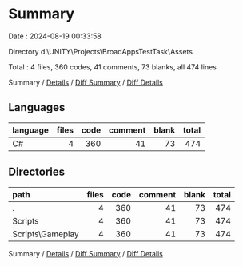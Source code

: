 # Summary

Date : 2024-08-19 00:33:58

Directory d:\\UNITY\\Projects\\BroadAppsTestTask\\Assets

Total : 4 files,  360 codes, 41 comments, 73 blanks, all 474 lines

Summary / [Details](details.md) / [Diff Summary](diff.md) / [Diff Details](diff-details.md)

## Languages
| language | files | code | comment | blank | total |
| :--- | ---: | ---: | ---: | ---: | ---: |
| C# | 4 | 360 | 41 | 73 | 474 |

## Directories
| path | files | code | comment | blank | total |
| :--- | ---: | ---: | ---: | ---: | ---: |
| . | 4 | 360 | 41 | 73 | 474 |
| Scripts | 4 | 360 | 41 | 73 | 474 |
| Scripts\\Gameplay | 4 | 360 | 41 | 73 | 474 |

Summary / [Details](details.md) / [Diff Summary](diff.md) / [Diff Details](diff-details.md)